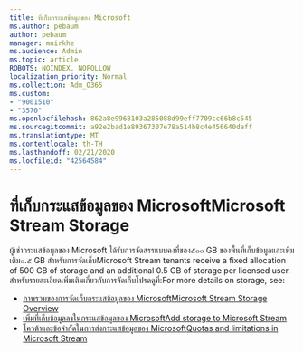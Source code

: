 ```yaml
---
title: ที่เก็บกระแสข้อมูลของ Microsoft
ms.author: pebaum
author: pebaum
manager: mnirkhe
ms.audience: Admin
ms.topic: article
ROBOTS: NOINDEX, NOFOLLOW
localization_priority: Normal
ms.collection: Adm_O365
ms.custom:
- "9001510"
- "3570"
ms.openlocfilehash: 862a8e9968103a285088d99eff7709cc66b8c545
ms.sourcegitcommit: a92e2bad1e89367307e78a514b8c4e456640daff
ms.translationtype: MT
ms.contentlocale: th-TH
ms.lasthandoff: 02/21/2020
ms.locfileid: "42564584"
---
```

# <a name="microsoft-stream-storage"></a><span data-ttu-id="e8e3b-102">ที่เก็บกระแสข้อมูลของ Microsoft</span><span class="sxs-lookup"><span data-stu-id="e8e3b-102">Microsoft Stream Storage</span></span>

<span data-ttu-id="e8e3b-103">ผู้เช่ากระแสข้อมูลของ Microsoft ได้รับการจัดสรรแบบคงที่ของ๕๐๐ GB ของพื้นที่เก็บข้อมูลและเพิ่มเติม๐.๕ GB สำหรับการจัดเก็บ</span><span class="sxs-lookup"><span data-stu-id="e8e3b-103">Microsoft Stream tenants receive a fixed allocation of 500 GB of storage and an additional 0.5 GB of storage per licensed user.</span></span>
<span data-ttu-id="e8e3b-104">สำหรับรายละเอียดเพิ่มเติมเกี่ยวกับการจัดเก็บโปรดดูที่:</span><span class="sxs-lookup"><span data-stu-id="e8e3b-104">For more details on storage, see:</span></span>

- [<span data-ttu-id="e8e3b-105">ภาพรวมของการจัดเก็บกระแสข้อมูลของ Microsoft</span><span class="sxs-lookup"><span data-stu-id="e8e3b-105">Microsoft Stream Storage Overview</span></span>](https://docs.microsoft.com/stream/license-overview#storage)
- [<span data-ttu-id="e8e3b-106">เพิ่มที่เก็บข้อมูลลงในกระแสข้อมูลของ Microsoft</span><span class="sxs-lookup"><span data-stu-id="e8e3b-106">Add storage to Microsoft Stream</span></span>](https://docs.microsoft.com/stream/storage-add-on)
- [<span data-ttu-id="e8e3b-107">โควต้าและข้อจำกัดในการส่งกระแสข้อมูลของ Microsoft</span><span class="sxs-lookup"><span data-stu-id="e8e3b-107">Quotas and limitations in Microsoft Stream</span></span>](https://docs.microsoft.com/stream/quotas-and-limitations)
